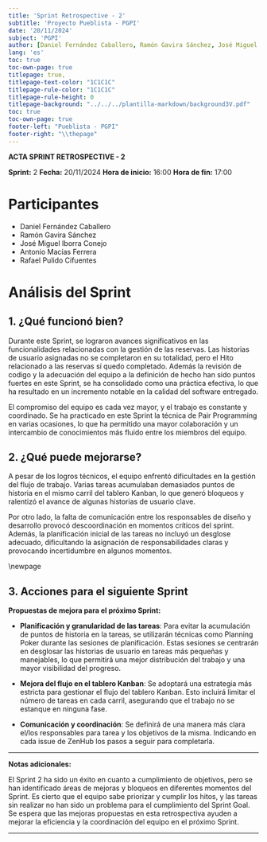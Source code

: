 ```yaml
---
title: 'Sprint Retrospective - 2'
subtitle: 'Proyecto Pueblista - PGPI'
date: '20/11/2024'
subject: 'PGPI'
author: [Daniel Fernández Caballero, Ramón Gavira Sánchez, José Miguel Iborra Conejo, Antonio Macías Ferrera, Rafael Pulido Cifuentes]
lang: 'es'
toc: true
toc-own-page: true
titlepage: true,
titlepage-text-color: "1C1C1C"
titlepage-rule-color: "1C1C1C"
titlepage-rule-height: 0
titlepage-background: "../../../plantilla-markdown/background3V.pdf"
toc: true
toc-own-page: true
footer-left: "Pueblista - PGPI"
footer-right: "\\thepage"
---
```


**ACTA SPRINT RETROSPECTIVE - 2**

**Sprint:** 2
**Fecha:** 20/11/2024 
**Hora de inicio:** 16:00
**Hora de fin:** 17:00  

# Participantes
- Daniel Fernández Caballero
- Ramón Gavira Sánchez
- José Miguel Iborra Conejo
- Antonio Macías Ferrera
- Rafael Pulido Cifuentes

# Análisis del Sprint

## 1. ¿Qué funcionó bien?

Durante este Sprint, se lograron avances significativos en las funcionalidades relacionadas con la gestión de las reservas. Las historias de usuario asignadas no se completaron en su totalidad, pero el Hito relacionado a las reservas sí quedo completado. Además la revisión de codigo y la adecuación del equipo a la definición de hecho han sido puntos fuertes en este Sprint, se ha consolidado como una práctica efectiva, lo que ha resultado en un incremento notable en la calidad del software entregado.

El compromiso del equipo es cada vez mayor, y el trabajo es constante y coordinado. Se ha practicado en este Sprint la técnica de Pair Programming en varias ocasiones, lo que ha permitido una mayor colaboración y un intercambio de conocimientos más fluido entre los miembros del equipo.

## 2. ¿Qué puede mejorarse?

A pesar de los logros técnicos, el equipo enfrentó dificultades en la gestión del flujo de trabajo. Varias tareas acumulaban demasiados puntos de historia en el mismo carril del tablero Kanban, lo que generó bloqueos y ralentizó el avance de algunas historias de usuario clave. 

Por otro lado, la falta de comunicación entre los responsables de diseño y desarrollo provocó descoordinación en momentos críticos del sprint. Además, la planificación inicial de las tareas no incluyó un desglose adecuado, dificultando la asignación de responsabilidades claras y provocando incertidumbre en algunos momentos.

\newpage

## 3. Acciones para el siguiente Sprint

**Propuestas de mejora para el próximo Sprint:**

- **Planificación y granularidad de las tareas**: Para evitar la acumulación de puntos de historia en la tareas, se utilizarán técnicas como Planning Poker durante las sesiones de planificación. Estas sesiones se centrarán en desglosar las historias de usuario en tareas más pequeñas y manejables, lo que permitirá una mejor distribución del trabajo y una mayor visibilidad del progreso.

- **Mejora del flujo en el tablero Kanban**: Se adoptará una estrategia más estricta para gestionar el flujo del tablero Kanban. Esto incluirá limitar el número de tareas en cada carril, asegurando que el trabajo no se estanque en ninguna fase. 

- **Comunicación y coordinación**: Se definirá de una manera más clara el/los responsables para tarea y los objetivos de la misma. Indicando en cada issue de ZenHub los pasos a seguir para completarla.

---

**Notas adicionales:**  

El Sprint 2 ha sido un éxito en cuanto a cumplimiento de objetivos, pero se han identificado áreas de mejoras y bloqueos en diferentes momentos del Sprint. Es cierto que el equipo sabe priorizar y cumplir los hitos, y las tareas sin realizar no han sido un problema para el cumplimiento del Sprint Goal. Se espera que las mejoras propuestas en esta retrospectiva ayuden a mejorar la eficiencia y la coordinación del equipo en el próximo Sprint.

---